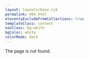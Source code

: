 ```yaml
---
layout: layouts/base.njk
permalink: 404.html
eleventyExcludeFromCollections: true
templateClass: content
navClass: bg-white
bgColor: white
colorMode: dark
---
```

The page is not found.
